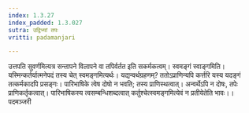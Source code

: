 ```yaml
---
index: 1.3.27
index_padded: 1.3.027
sutra: उद्विभ्यां तपः
vritti: padamanjari

---
```

उत्तपति सुवर्णमित्यत्र सन्तापने विलापने वा तपिर्वर्तत इति सकर्मकत्वम्।
स्वमङ्गं स्वाङ्गमिति। यस्मिन्कर्तर्यात्मनेपदं तस्य चेत् स्वमङ्गमित्यर्थः। यद्यन्वर्थग्रहणम्? ततोऽप्राणिन्यपि कर्त्तरि यस्य यदङ्गं तत्कर्मकादपि प्रसङ्गः। पारिभाषिके त्वेष दोषो न भवति; तस्य प्राणिस्थत्वात्। अन्वर्थेऽपि न दोषः, तपेः प्राणिकर्तृकत्वात्। पारिभाषिकस्य त्वसम्बन्धिशब्दत्वात् कर्तुश्चेत्स्वमङ्गमित्येवं न प्रतीयेतेति भावः।।
पदमञ्जरी